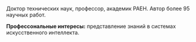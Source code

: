 Доктор технических наук, профессор, академик РАЕН. Автор более 95 научных работ.

**Профессональные интересы:** представление знаний в системах искусственного интеллекта.

